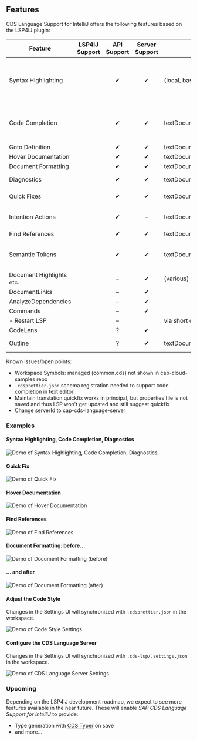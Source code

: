 ## Features

CDS Language Support for IntelliJ offers the following features based on the LSP4IJ plugin:

| Feature                  | LSP4IJ Support | API Support | Server Support | LSP Request                     | Remarks                                                                                        |
|--------------------------|----------------|:-----------:|:--------------:|---------------------------------|------------------------------------------------------------------------------------------------|
| Syntax Highlighting      |                |     ✔      |       ✔        | (local, based on TextMate)      | TM Bundle is automatically registered on plugin installation (and disabled on uninstallation). |
| Code Completion          |                |     ✔      |       ✔        | textDocument/completion         | Completing with global identifiers supported with completionItem/resolve (2024.2)              |
| Goto Definition          |                |     ✔      |       ✔        | textDocument/definition         |                                                                                                |
| Hover Documentation      |                |     ✔      |       ✔        | textDocument/hover              |                                                                                                |
| Document Formatting      |                |     ✔      |       ✔        | textDocument/formatting         |                                                                                                |
| Diagnostics              |                |     ✔      |       ✔        | textDocument/publishDiagnostics | Problems (errors, warnings).                                                                   |
| Quick Fixes              |                |     ✔      |       ✔        | textDocument/codeAction         | Translation support only in 2.x                                                                |
| Intention Actions        |                |     ✔      |       –        | textDocument/codeAction         | E.g. Refactoring or Organize Imports. No server support yet.                                   |
| Find References          |                |     ✔      |       ✔        | textDocument/references         |                                                                                                |
| Semantic Tokens          |                |     ✔      |       ✔        | textDocument/semanticTokens     | Improved highlighting: server dynamically assigns token semantics.                             |
| Document Highlights etc. |                |     –      |       ✔        | (various)                       |                                                                                                |
| DocumentLinks            |                |     –      |       ✔        |                                 |                                                                                                |
| AnalyzeDependencies      |                |     –      |       ✔        |                                 |                                                                                                |
| Commands                 |                |     –      |       ✔        |                                 |                                                                                                |
| - Restart LSP            |                |     –      |                | via short cut                   |                                                                                                |
| CodeLens                 |                |     ?      |       ✔        |                                 |                                                                                                |
| Outline                  |                |     ?      |       ✔        | textDocument/symbols            | both flat and hierarchical                                                                     |

Known issues/open points:

- Workspace Symbols: managed (common.cds) not shown in cap-cloud-samples repo
- `.cdsprettier.json` schema registration needed to support code completion in text editor
- Maintain translation quickfix works in principal, but properties file is not saved and thus LSP won't get updated and
  still suggest quickfix
- Change serverId to cap-cds-language-server

### Examples

#### Syntax Highlighting, Code Completion, Diagnostics

![Demo of Syntax Highlighting, Code Completion, Diagnostics](.assets/syntax+completion+diagnostics.png)

#### Quick Fix

![Demo of Quick Fix](.assets/quick_fix.png)

#### Hover Documentation

![Demo of Hover Documentation](.assets/hover_documentation.png)

#### Find References

![Demo of Find References](.assets/find_references.png)

#### Document Formatting: before…

![Demo of Document Formatting (before)](.assets/document_formatting1.png)

#### … and after

![Demo of Document Formatting (after)](.assets/document_formatting2.png)

#### Adjust the Code Style

Changes in the Settings UI will synchronized with `.cdsprettier.json` in the workspace.

![Demo of Code Style Settings](.assets/code_style_settings.png)

#### Configure the CDS Language Server

Changes in the Settings UI will synchronized with `.cds-lsp/.settings.json` in the workspace.

![Demo of CDS Language Server Settings](.assets/cds_language_server_settings.png)

### Upcoming

Depending on the LSP4IJ development roadmap, we expect to see more features available in the near future.
These will enable *SAP CDS Language Support for IntelliJ* to provide:

- Type generation with [CDS Typer](https://cap.cloud.sap/docs/tools/cds-typer) on save
- and more…
